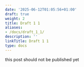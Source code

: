 ```yaml
---
date: '2025-06-12T01:05:56+01:00'
draft: true
weight: 2
title: Draft 1 1
aliases:
- /docs/draft_1_1/
description: ''
linkTitle: Draft 1 1
type: docs
---
```


this post should not be published yet
